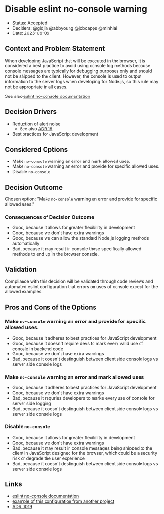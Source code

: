 # Disable eslint no-console warning

- Status: Accepted
- Deciders: @gidjin @abbyoung @jcbcapps @minhlai
- Date: 2023-06-06

## Context and Problem Statement

When developing JavaScript that will be executed in the browser, it is considered a best practice to avoid using console log methods because console messages are typically for debugging purposes only and should not be shipped to the client. However, the console is used to output information to the server logs when developing for Node.js, so this rule may not be appropriate in all cases.

See also [eslint no-console documentation](https://eslint.org/docs/latest/rules/no-console#when-not-to-use-it)

## Decision Drivers

- Reduction of alert noise
  - See also [ADR 19](./0019-stricter-lint-checks-and-how-to-add-exceptions.md)
- Best practices for JavaScript development

## Considered Options

- Make `no-console` warning an error and mark allowed uses.
- Make `no-console` warning an error and provide for specific allowed uses.
- Disable `no-console`

## Decision Outcome

Chosen option: "Make `no-console` warning an error and provide for specific allowed uses."

### Consequences of Decision Outcome

- Good, because it allows for greater flexibility in development
- Good, because we don't have extra warnings
- Good, because we can allow the standard Node.js logging methods automatically
- Bad, because it may result in console those specifically allowed methods to end up in the browser console.

## Validation

Compliance with this decision will be validated through code reviews and automated eslint configuration that errors on uses of console except for the allowed examples.

## Pros and Cons of the Options

### Make `no-console` warning an error and provide for specific allowed uses.

- Good, because it adheres to best practices for JavaScript development
- Good, because it doesn't require devs to mark every valid use of conosle in backend code
- Good, because we don't have extra warnings
- Bad, because it doesn't destinguish between client side console logs vs server side console logs

### Make `no-console` warning an error and mark allowed uses

- Good, because it adheres to best practices for JavaScript development
- Good, because we don't have extra warnings
- Bad, because it requries developers to marke every use of console for server side logging
- Bad, because it doesn't destinguish between client side console logs vs server side console logs

### Disable `no-console`

- Good, because it allows for greater flexibility in development
- Good, because we don't have extra warnings
- Bad, because it may result in console messages being shipped to the client in JavaScript designed for the browser, which could be a security risk or degrade the user experience
- Bad, because it doesn't destinguish between client side console logs vs server side console logs

## Links

* [eslint no-console documentation](https://eslint.org/docs/latest/rules/no-console#when-not-to-use-it)
* [example of this configuration from another project](https://github.com/Enterprise-CMCS/managed-care-review/blob/b8ba0d6621cbf1d30a63b7995df41f2168df47c4/services/app-web/.eslintrc#L37-L38)
* [ADR 0019](./0019-stricter-lint-checks-and-how-to-add-exceptions.md)
